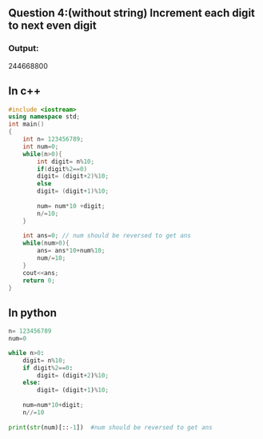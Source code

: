 ## Question 4:(without string) Increment each digit to next even digit

### Output:
244668800

## In c++
```cpp
#include <iostream>
using namespace std;
int main()
{
    int n= 123456789;
    int num=0;
    while(n>0){
        int digit= n%10;
        if(digit%2==0)
        digit= (digit+2)%10;
        else
        digit= (digit+1)%10;
        
        num= num*10 +digit;
        n/=10;
    }
    
    int ans=0; // num should be reversed to get ans
    while(num>0){
        ans= ans*10+num%10;
        num/=10;
    }
    cout<<ans;
    return 0;
}
```

## In python
```python
n= 123456789
num=0

while n>0:
    digit= n%10;
    if digit%2==0:
        digit= (digit+2)%10;
    else:
        digit= (digit+1)%10;
        
    num=num*10+digit;
    n//=10
    
print(str(num)[::-1])  #num should be reversed to get ans
```
